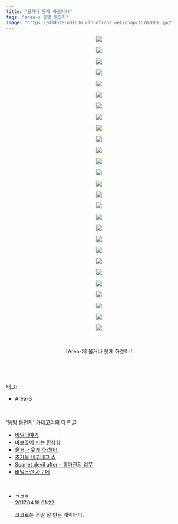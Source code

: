 ```yaml
---
title: "울거나 웃게 하겠어!!"
tags: "area-s 동방_동인지"
image: "https://d380selndl63m.cloudfront.net/ghap/1670/001.jpg"
---
```

<div class="article">
<p style="text-align: center; clear: none; float: none;"><img src="{{ site.imgserver5 }}/ghap/1670/001.jpg"/></p>
<p style="text-align: center; clear: none; float: none;"><img src="{{ site.imgserver5 }}/ghap/1670/002.jpg"/></p>
<p style="text-align: center; clear: none; float: none;"><img src="{{ site.imgserver5 }}/ghap/1670/003.jpg"/></p>
<p style="text-align: center; clear: none; float: none;"><img src="{{ site.imgserver5 }}/ghap/1670/004.jpg"/></p>
<p style="text-align: center; clear: none; float: none;"><img src="{{ site.imgserver5 }}/ghap/1670/005.jpg"/></p>
<p style="text-align: center; clear: none; float: none;"><img src="{{ site.imgserver5 }}/ghap/1670/006.jpg"/></p>
<p style="text-align: center; clear: none; float: none;"><img src="{{ site.imgserver5 }}/ghap/1670/007.jpg"/></p>
<p style="text-align: center; clear: none; float: none;"><img src="{{ site.imgserver5 }}/ghap/1670/008.jpg"/></p>
<p style="text-align: center; clear: none; float: none;"><img src="{{ site.imgserver5 }}/ghap/1670/009.jpg"/></p>
<p style="text-align: center; clear: none; float: none;"><img src="{{ site.imgserver5 }}/ghap/1670/010.jpg"/></p>
<p style="text-align: center; clear: none; float: none;"><img src="{{ site.imgserver5 }}/ghap/1670/011.jpg"/></p>
<p style="text-align: center; clear: none; float: none;"><img src="{{ site.imgserver5 }}/ghap/1670/012.jpg"/></p>
<p style="text-align: center; clear: none; float: none;"><img src="{{ site.imgserver5 }}/ghap/1670/013.jpg"/></p>
<p style="text-align: center; clear: none; float: none;"><img src="{{ site.imgserver5 }}/ghap/1670/014.jpg"/></p>
<p style="text-align: center; clear: none; float: none;"><img src="{{ site.imgserver5 }}/ghap/1670/015.jpg"/></p>
<p style="text-align: center; clear: none; float: none;"><img src="{{ site.imgserver5 }}/ghap/1670/016.jpg"/></p>
<p style="text-align: center; clear: none; float: none;"><img src="{{ site.imgserver5 }}/ghap/1670/017.jpg"/></p>
<p style="text-align: center; clear: none; float: none;"><img src="{{ site.imgserver5 }}/ghap/1670/018.jpg"/></p>
<p style="text-align: center; clear: none; float: none;"><img src="{{ site.imgserver5 }}/ghap/1670/019.jpg"/></p>
<p style="text-align: center; clear: none; float: none;"><img src="{{ site.imgserver5 }}/ghap/1670/020.jpg"/></p>
<p style="text-align: center; clear: none; float: none;"><img src="{{ site.imgserver5 }}/ghap/1670/021.jpg"/></p>
<p style="text-align: center; clear: none; float: none;"><img src="{{ site.imgserver5 }}/ghap/1670/022.jpg"/></p>
<p style="text-align: center; clear: none; float: none;"><img src="{{ site.imgserver5 }}/ghap/1670/023.jpg"/></p>
<p style="text-align: center; clear: none; float: none;"><img src="{{ site.imgserver5 }}/ghap/1670/024.jpg"/></p>
<p style="text-align: center; clear: none; float: none;"><img src="{{ site.imgserver5 }}/ghap/1670/025.jpg"/></p>
<p style="text-align: center; clear: none; float: none;"><img src="{{ site.imgserver5 }}/ghap/1670/026.jpg"/></p>
<p style="text-align: center; clear: none; float: none;"><img src="{{ site.imgserver5 }}/ghap/1670/027.jpg"/></p>
<p style="text-align: center; clear: none; float: none;"><br/></p>
<p style="text-align: center; clear: none; float: none;">[Area-S] 울거나 웃게 하겠어!!</p>
<p><br/></p>
</div><br/>
<div class="tagTrail">
<p>태그: </p>
<ul>
<li>Area-S</li>
</ul>
</div><br/>
<div class="another">
<p>'동방 동인지' 카테고리의 다른 글</p>
<ul>
<li><a href="/ghap_1672">비밀이야기</a></li>
<li><a href="/ghap_1671">바보꽃이 피는 환상향</a></li>
<li><a href="/ghap_1670">울거나 웃게 하겠어!!</a></li>
<li><a href="/ghap_1669">초가을 네코네코 쇼</a></li>
<li><a href="/ghap_1667">Scarlet devil after - 홍마관의 업무</a></li>
<li><a href="/ghap_1666">비밀스런 사구메</a></li>
</ul>
</div><br/>
<div class="cb_module cb_fluid">
<div class="cb_wrt cb_profile">
<div class="comment">
<ul>
<li class="cb_thumb_off" id="comment14967552">
<div class="cb_comment_area">
<div class="cb_info_area">
<div class="cb_section">
<span class="cb_nick_name">ㄱㅁㅎ</span>
</div>
<div class="cb_section">
<span class="cb_date">2017.04.18 01:22 </span>
</div>
</div>
<div class="cb_dsc_comment">
<p class="cb_dsc">
											코코로는 정말 잘 만든 캐릭터다.
										</p>
</div>
</div></li>
</ul>
</div>
</div><!-- commentList close -->
</div><br/>
